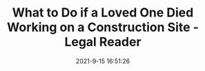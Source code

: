---
"title": "What to Do if a Loved One Died Working on a Construction Site - Legal Reader"
"date": "2021-9-15 16:51:26"
"feed_name": "GOOGLENEWSCONSTRUCTION"
"feed_website": "https://news.google.com/search?q=construction%2Bincident&hl=en-US&gl=US&ceid=US:en"
"feed_rss": "https://news.google.com/rss/search?q=construction%2Bincident&hl=en-US&gl=US&ceid=US:en"
"link": "https://www.legalreader.com/what-to-do-if-a-loved-one-died-working-on-a-construction-site/"
"file": "_posts/2021-1-1-b3c9277043f2bc29b17ed214d456d6bba583c267.md"
"accident": "1"
"drilling": "1"
"dead": ""
"injured": ""
---